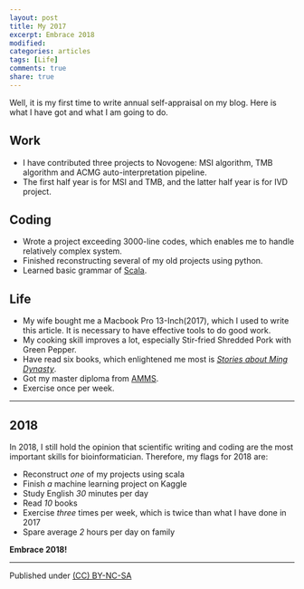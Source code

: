 ```yaml
---
layout: post
title: My 2017
excerpt: Embrace 2018
modified:
categories: articles
tags: [Life]
comments: true
share: true
---
```


Well, it is my first time to write annual self-appraisal on my blog. Here is what I have got and what I am going to do.

## Work


* I have contributed three projects to Novogene: MSI algorithm, TMB algorithm and ACMG auto-interpretation pipeline.
* The first half year is for MSI and TMB, and the latter half year is for IVD project.

## Coding

* Wrote a project exceeding 3000-line codes, which enables me to handle relatively complex system.
* Finished reconstructing several of my old projects using python.
* Learned basic grammar of [Scala](https://www.scala-lang.org/).



## Life

* My wife bought me a Macbook Pro 13-Inch(2017), which I used to write this article. It is necessary to have effective tools to do good work.
* My cooking skill improves a lot, especially Stir-fried Shredded Pork with Green Pepper.
* Have read six books, which enlightened me most is [*Stories about Ming Dynasty*](https://en.wikipedia.org/wiki/Stories_about_Ming_Dynasty). 
* Got my master diploma from [AMMS](https://en.wikipedia.org/wiki/Academy_of_Military_Medical_Sciences).
* Exercise once per week.





---

## 2018

In 2018, I still hold the opinion that scientific writing and coding are the most important skills for bioinformatician. Therefore, my flags for 2018 are:

* Reconstruct *one* of my projects using scala
* Finish *a* machine learning project on Kaggle
* Study English *30* minutes per day
* Read *10* books
* Exercise *three* times per week, which is twice than what I have done in 2017
* Spare average *2* hours per day on family

**Embrace 2018!**



---
Published under <a rel="license" href="http://creativecommons.org/licenses/by-nc-sa/3.0/">(CC) BY-NC-SA </a>
